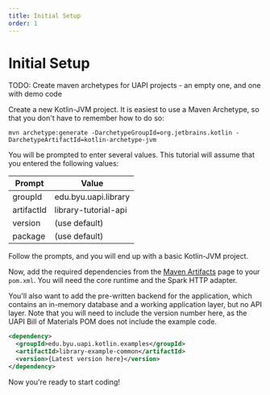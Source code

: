 ```yaml
---
title: Initial Setup
order: 1
---
```


# Initial Setup

TODO: Create maven archetypes for UAPI projects - an empty one, and one with demo code

Create a new Kotlin-JVM project. It is easiest to use a Maven Archetype, so that you don't
have to remember how to do so:

```
mvn archetype:generate -DarchetypeGroupId=org.jetbrains.kotlin -DarchetypeArtifactId=kotlin-archetype-jvm
```

You will be prompted to enter several values. This tutorial will assume that you entered the following values:

Prompt | Value
-------|-------
groupId | edu.byu.uapi.library
artifactId | library-tutorial-api
version | (use default)
package | (use default)

Follow the prompts, and you will end up with a basic Kotlin-JVM project.

Now, add the required dependencies from the [Maven Artifacts](../_reference/maven-artifacts.md) page to your `pom.xml`.
You will need the core runtime and the Spark HTTP adapter.

You'll also want to add the pre-written backend for the application, which contains an in-memory database
and a working application layer, but no API layer. Note that you will need to include the version number here,
as the UAPI Bill of Materials POM does not include the example code.

```xml
<dependency>
  <groupId>edu.byu.uapi.kotlin.examples</groupId>
  <artifactId>library-example-common</artifactId>
  <version>{Latest version here}</version>
</dependency>
```

Now you're ready to start coding!
